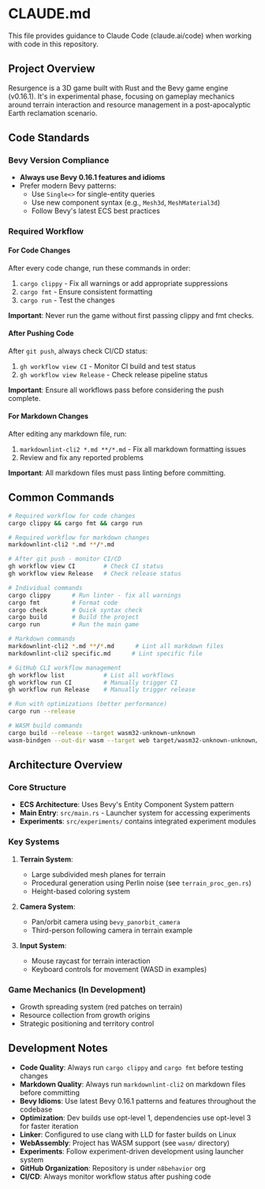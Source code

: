 # CLAUDE.md

This file provides guidance to Claude Code (claude.ai/code) when working with
code in this repository.

## Project Overview

Resurgence is a 3D game built with Rust and the Bevy game engine (v0.16.1).
It's in experimental phase, focusing on gameplay mechanics around terrain
interaction and resource management in a post-apocalyptic Earth reclamation
scenario.

## Code Standards

### Bevy Version Compliance

- **Always use Bevy 0.16.1 features and idioms**
- Prefer modern Bevy patterns:
  - Use `Single<>` for single-entity queries
  - Use new component syntax (e.g., `Mesh3d`, `MeshMaterial3d`)
  - Follow Bevy's latest ECS best practices

### Required Workflow

#### For Code Changes

After every code change, run these commands in order:

1. `cargo clippy` - Fix all warnings or add appropriate suppressions
2. `cargo fmt` - Ensure consistent formatting
3. `cargo run` - Test the changes

**Important**: Never run the game without first passing clippy and fmt checks.

#### After Pushing Code

After `git push`, always check CI/CD status:

1. `gh workflow view CI` - Monitor CI build and test status
2. `gh workflow view Release` - Check release pipeline status

**Important**: Ensure all workflows pass before considering the push complete.

#### For Markdown Changes

After editing any markdown file, run:

1. `markdownlint-cli2 *.md **/*.md` - Fix all markdown formatting issues
2. Review and fix any reported problems

**Important**: All markdown files must pass linting before committing.

## Common Commands

```bash
# Required workflow for code changes
cargo clippy && cargo fmt && cargo run

# Required workflow for markdown changes
markdownlint-cli2 *.md **/*.md

# After git push - monitor CI/CD
gh workflow view CI        # Check CI status
gh workflow view Release   # Check release status

# Individual commands
cargo clippy      # Run linter - fix all warnings
cargo fmt         # Format code
cargo check       # Quick syntax check
cargo build       # Build the project
cargo run         # Run the main game

# Markdown commands
markdownlint-cli2 *.md **/*.md      # Lint all markdown files
markdownlint-cli2 specific.md      # Lint specific file

# GitHub CLI workflow management
gh workflow list           # List all workflows
gh workflow run CI         # Manually trigger CI
gh workflow run Release    # Manually trigger release

# Run with optimizations (better performance)
cargo run --release

# WASM build commands
cargo build --release --target wasm32-unknown-unknown
wasm-bindgen --out-dir wasm --target web target/wasm32-unknown-unknown/release/resurgence.wasm
```

## Architecture Overview

### Core Structure

- **ECS Architecture**: Uses Bevy's Entity Component System pattern
- **Main Entry**: `src/main.rs` - Launcher system for accessing experiments
- **Experiments**: `src/experiments/` contains integrated experiment modules

### Key Systems

1. **Terrain System**:
   - Large subdivided mesh planes for terrain
   - Procedural generation using Perlin noise (see `terrain_proc_gen.rs`)
   - Height-based coloring system

2. **Camera System**:
   - Pan/orbit camera using `bevy_panorbit_camera`
   - Third-person following camera in terrain example

3. **Input System**:
   - Mouse raycast for terrain interaction
   - Keyboard controls for movement (WASD in examples)

### Game Mechanics (In Development)

- Growth spreading system (red patches on terrain)
- Resource collection from growth origins
- Strategic positioning and territory control

## Development Notes

- **Code Quality**: Always run `cargo clippy` and `cargo fmt` before testing
  changes
- **Markdown Quality**: Always run `markdownlint-cli2` on markdown files
  before committing
- **Bevy Idioms**: Use latest Bevy 0.16.1 patterns and features throughout
  the codebase
- **Optimization**: Dev builds use opt-level 1, dependencies use opt-level 3
  for faster iteration
- **Linker**: Configured to use clang with LLD for faster builds on Linux
- **WebAssembly**: Project has WASM support (see `wasm/` directory)
- **Experiments**: Follow experiment-driven development using launcher system
- **GitHub Organization**: Repository is under `n8behavior` org
- **CI/CD**: Always monitor workflow status after pushing code
